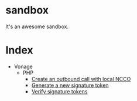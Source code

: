 # sandbox

It's an awesome sandbox.

# Index

- Vonage
  - PHP
    - [Create an outbound call with local NCCO](vonage/php/create-call-ncco)
    - [Generate a new signature token](vonage/php/generate-signature)
    - [Verify signature tokens](vonage/php/verify-signature)
